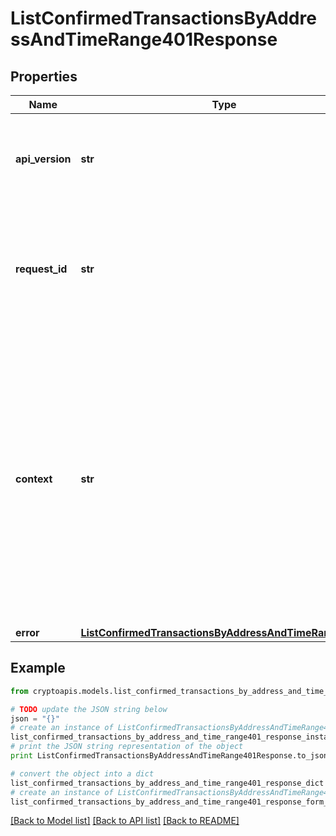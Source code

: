 # ListConfirmedTransactionsByAddressAndTimeRange401Response


## Properties
Name | Type | Description | Notes
------------ | ------------- | ------------- | -------------
**api_version** | **str** | Specifies the version of the API that incorporates this endpoint. | 
**request_id** | **str** | Defines the ID of the request. The &#x60;requestId&#x60; is generated by Crypto APIs and it&#39;s unique for every request. | 
**context** | **str** | In batch situations the user can use the context to correlate responses with requests. This property is present regardless of whether the response was successful or returned as an error. &#x60;context&#x60; is specified by the user. | [optional] 
**error** | [**ListConfirmedTransactionsByAddressAndTimeRangeE401**](ListConfirmedTransactionsByAddressAndTimeRangeE401.md) |  | 

## Example

```python
from cryptoapis.models.list_confirmed_transactions_by_address_and_time_range401_response import ListConfirmedTransactionsByAddressAndTimeRange401Response

# TODO update the JSON string below
json = "{}"
# create an instance of ListConfirmedTransactionsByAddressAndTimeRange401Response from a JSON string
list_confirmed_transactions_by_address_and_time_range401_response_instance = ListConfirmedTransactionsByAddressAndTimeRange401Response.from_json(json)
# print the JSON string representation of the object
print ListConfirmedTransactionsByAddressAndTimeRange401Response.to_json()

# convert the object into a dict
list_confirmed_transactions_by_address_and_time_range401_response_dict = list_confirmed_transactions_by_address_and_time_range401_response_instance.to_dict()
# create an instance of ListConfirmedTransactionsByAddressAndTimeRange401Response from a dict
list_confirmed_transactions_by_address_and_time_range401_response_form_dict = list_confirmed_transactions_by_address_and_time_range401_response.from_dict(list_confirmed_transactions_by_address_and_time_range401_response_dict)
```
[[Back to Model list]](../README.md#documentation-for-models) [[Back to API list]](../README.md#documentation-for-api-endpoints) [[Back to README]](../README.md)


